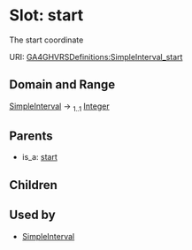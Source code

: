 
# Slot: start


The start coordinate

URI: [GA4GHVRSDefinitions:SimpleInterval_start](GA4GHVRSDefinitionsSimpleInterval_start)


## Domain and Range

[SimpleInterval](SimpleInterval.md) &#8594;  <sub>1..1</sub> [Integer](types/Integer.md)

## Parents

 *  is_a: [start](start.md)

## Children


## Used by

 * [SimpleInterval](SimpleInterval.md)
